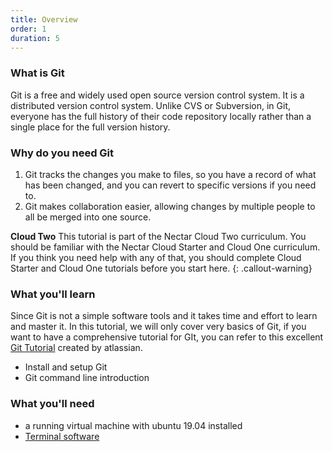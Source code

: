 ```yaml
---
title: Overview
order: 1
duration: 5
---
```


### What is Git

Git is a free and widely used open source version control system. It is a distributed version control system. Unlike CVS or Subversion, in Git, everyone has the full history of their code repository locally rather than a single place for the full version history.

 
### Why do you need Git

1. Git tracks the changes you make to files, so you have a record of what has been changed, and you can revert to specific versions if you need to.
2. Git makes collaboration easier, allowing changes by multiple people to all be merged into one source.

**Cloud Two**
This tutorial is part of the Nectar Cloud Two curriculum. You should be familiar with the Nectar Cloud Starter and Cloud One curriculum. If you think you need help with any of that, you should complete Cloud Starter and Cloud One tutorials before you start here. 
{: .callout-warning}

### What you'll learn

Since Git is not a simple software tools and it takes time and effort to learn and master it. In this tutorial, we will only cover very basics of Git, if you want to have a comprehensive tutorial for GIt, you can refer to this excellent [Git Tutorial](https://www.atlassian.com/git/tutorials) created by atlassian.

- Install and setup Git
- Git command line introduction

### What you'll need

- a running virtual machine with ubuntu 19.04 installed
- [Terminal software](https://support.ehelp.edu.au/support/solutions/articles/6000223964-terminal-software) 
